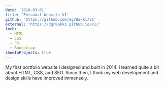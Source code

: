 ```yaml
---
date: '2016-03-01'
title: 'Personal Website V1'
github: 'https://github.com/dgr8akki/v1'
external: 'https://dgr8akki.github.io/v1/'
tech:
  - HTML
  - CSS
  - JS
  - Bootstrap
showInProjects: true
---
```


My first portfolio website I designed and built in 2014. I learned quite a bit about HTML, CSS, and SEO. Since then, I think my web development and design skills have improved immensely.
